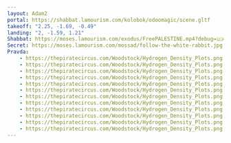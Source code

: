 ```yaml
---
layout: Adam2
portal: https://shabbat.lamourism.com/kolobok/odoomagic/scene.gltf
takeoff: "2.25, -1.69, -0.49"
landing: "2, -1.59, 1.21"
Shabbat: https://moses.lamourism.com/exodus/FreePALESTINE.mp4?debug=🇺🇦
Secret: https://moses.lamourism.com/mossad/follow-the-white-rabbit.jpg
Pravda:
    - https://thepiratecircus.com/Woodstock/Hydrogen_Density_Plots.png
    - https://thepiratecircus.com/Woodstock/Hydrogen_Density_Plots.png
    - https://thepiratecircus.com/Woodstock/Hydrogen_Density_Plots.png
    - https://thepiratecircus.com/Woodstock/Hydrogen_Density_Plots.png
    - https://thepiratecircus.com/Woodstock/Hydrogen_Density_Plots.png
    - https://thepiratecircus.com/Woodstock/Hydrogen_Density_Plots.png
    - https://thepiratecircus.com/Woodstock/Hydrogen_Density_Plots.png
    - https://thepiratecircus.com/Woodstock/Hydrogen_Density_Plots.png
    - https://thepiratecircus.com/Woodstock/Hydrogen_Density_Plots.png
    - https://thepiratecircus.com/Woodstock/Hydrogen_Density_Plots.png
    - https://thepiratecircus.com/Woodstock/Hydrogen_Density_Plots.png
    - https://thepiratecircus.com/Woodstock/Hydrogen_Density_Plots.png
---
```

